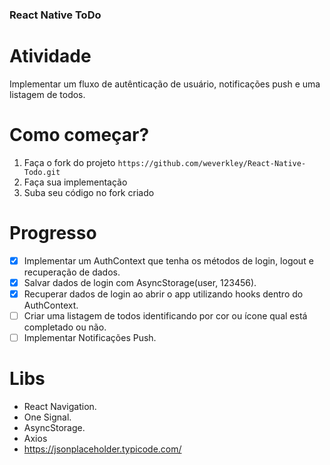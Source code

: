 ### React Native ToDo

# Atividade

Implementar um fluxo de autênticação de usuário, notificações push e uma listagem de todos.

# Como começar?

1. Faça o fork do projeto `https://github.com/weverkley/React-Native-Todo.git`
2. Faça sua implementação
3. Suba seu código no fork criado

# Progresso

- [x] Implementar um AuthContext que tenha os métodos de login, logout e recuperação de dados.
- [x] Salvar dados de login com AsyncStorage(user, 123456).
- [x] Recuperar dados de login ao abrir o app utilizando hooks dentro do AuthContext.
- [ ] Criar uma listagem de todos identificando por cor ou ícone qual está completado ou não.
- [ ] Implementar Notificações Push.

# Libs

- React Navigation.
- One Signal.
- AsyncStorage.
- Axios
- https://jsonplaceholder.typicode.com/
